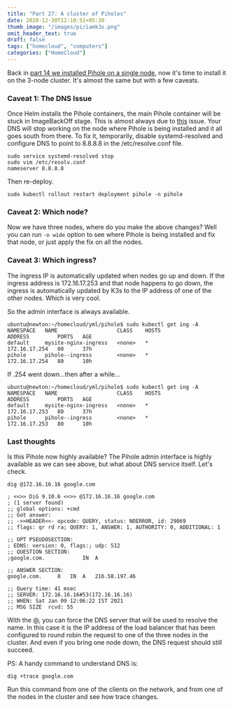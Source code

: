 ```yaml
---
title: "Part 27: A cluster of Piholes"
date: 2020-12-30T12:10:51+05:30
thumb_image: "/images/pi/iamk3s.png"
omit_header_text: true
draft: false
tags: ["homecloud", "computers"]
categories: ["HomeCloud"]
---
```


Back in [part 14 we installed Pihole on a single node](/posts/pi/14_install-pihole/), now it's time to install it on the 3-node cluster. It's almost the same but with a few caveats. 

### Caveat 1: The DNS Issue

Once Helm installs the Pihole containers, the main Pihole container will be stuck in ImageBackOff stage. This is almost always due to [this](https://github.com/MoJo2600/pihole-kubernetes/issues/88#issuecomment-742276533) issue. Your DNS will stop working on the node where Pihole is being installed and it all goes south from there. To fix it, temporarily, disable systemd-resolved and configure DNS to point to 8.8.8.8 in the /etc/resolve.conf file. 

```
sudo service systemd-resolved stop
sudo vim /etc/resolv.conf
nameserver 8.8.8.8
```

Then re-deploy.

```
sudo kubectl rollout restart deployment pihole -n pihole
```

### Caveat 2: Which node?

Now we have three nodes, where do you make the above changes? Well you can run `-o wide` option to see where Pihole is being installed and fix that node, or just apply the fix on all the nodes. 

### Caveat 3: Which ingress?

The ingress IP is automatically updated when nodes go up and down. If the ingress address is 172.16.17.253 and that node happens to go down, the ingress is automatically updated by K3s to the IP address of one of the other nodes. Which is very cool.

So the admin interface is always available. 

```
ubuntu@newton:~/homecloud/yml/pihole$ sudo kubectl get ing -A
NAMESPACE   NAME                   CLASS    HOSTS                 ADDRESS         PORTS   AGE
default     mysite-nginx-ingress   <none>   *                     172.16.17.254   80      37h
pihole      pihole--ingress        <none>   *                     172.16.17.254   80      10h
```

If .254 went down...then after a while...

```
ubuntu@newton:~/homecloud/yml/pihole$ sudo kubectl get ing -A
NAMESPACE   NAME                   CLASS    HOSTS                 ADDRESS         PORTS   AGE
default     mysite-nginx-ingress   <none>   *                     172.16.17.253   80      37h
pihole      pihole--ingress        <none>   *                     172.16.17.253   80      10h
```

### Last thoughts

Is this Pihole now highly available? The Pihole admin interface is highly available as we can see above, but what about DNS service itself. Let's check.

```
dig @172.16.16.16 google.com

; <<>> DiG 9.10.6 <<>> @172.16.16.16 google.com
; (1 server found)
;; global options: +cmd
;; Got answer:
;; ->>HEADER<<- opcode: QUERY, status: NOERROR, id: 29069
;; flags: qr rd ra; QUERY: 1, ANSWER: 1, AUTHORITY: 0, ADDITIONAL: 1

;; OPT PSEUDOSECTION:
; EDNS: version: 0, flags:; udp: 512
;; QUESTION SECTION:
;google.com.			IN	A

;; ANSWER SECTION:
google.com.		8	IN	A	216.58.197.46

;; Query time: 41 msec
;; SERVER: 172.16.16.16#53(172.16.16.16)
;; WHEN: Sat Jan 09 12:06:22 IST 2021
;; MSG SIZE  rcvd: 55
```

With the @, you can force the DNS server that will be used to resolve the name. In this case it is the IP address of the load balancer that has been configured to round robin the request to one of the three nodes in the cluster. And even if you bring one node down, the DNS request should still succeed. 

PS: A handy command to understand DNS is:

```
dig +trace google.com
```

Run this command from one of the clients on the network, and from one of the nodes in the cluster and see how trace changes.